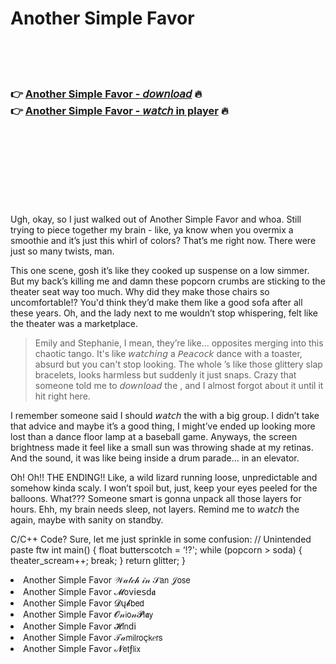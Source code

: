 <h1>Another Simple Favor</h1>

<br><br><br>

<h3>👉 <a href="https://Todds-tuirigungcor1975.github.io/apufqrvtzd/">Another Simple Favor - 𝘥𝘰𝘸𝘯𝘭𝘰𝘢𝘥</a> 🔥<br>
👉 <a href="https://Todds-tuirigungcor1975.github.io/apufqrvtzd/">Another Simple Favor - 𝘸𝘢𝘵𝘤𝘩 in player</a> 🔥
</h3>



<br><br><br><br><br><br><br>


Ugh, okay, so I just walked out of Another Simple Favor and whoa. Still trying to piece together my brain - like, ya know when you overmix a smoothie and it’s just this whirl of colors? That’s me right now. There were just so many twists, man.

This one scene, gosh it’s like they cooked up suspense on a low simmer. But my back’s killing me and damn these popcorn crumbs are sticking to the theater seat way too much. Why did they make those chairs so uncomfortable!? You'd think they’d make them like a good sofa after all these years. Oh, and the lady next to me wouldn’t stop whispering, felt like the theater was a marketplace.

> Emily and Stephanie, I mean, they’re like… opposites merging into this chaotic tango. It's like 𝘸𝘢𝘵𝘤𝘩𝘪𝘯𝘨 a 𝘗𝘦𝘢𝘤𝘰𝘤𝘬 dance with a toaster, absurd but you can't stop looking. The whole  ’s like those glittery slap bracelets, looks harmless but suddenly it just snaps. Crazy that someone told me to 𝘥𝘰𝘸𝘯𝘭𝘰𝘢𝘥 the  , and I almost forgot about it until it hit right here.

I remember someone said I should 𝘸𝘢𝘵𝘤𝘩 the   with a big group. I didn’t take that advice and maybe it’s a good thing, I might’ve ended up looking more lost than a dance floor lamp at a baseball game. Anyways, the screen brightness made it feel like a small sun was throwing shade at my retinas. And the sound, it was like being inside a drum parade… in an elevator.

Oh! Oh!! THE ENDING!! Like, a wild lizard running loose, unpredictable and somehow kinda scaly. I won’t spoil but, just, keep your eyes peeled for the balloons. What??? Someone smart is gonna unpack all those layers for hours. Ehh, my brain needs sleep, not layers. Remind me to 𝘸𝘢𝘵𝘤𝘩 the   again, maybe with sanity on standby.

C/C++ Code? Sure, let me just sprinkle in some confusion:
// Unintended paste ftw
int main() {
    float butterscotch = ‘!?';
    while (popcorn > soda) {
        theater_scream++;
        break;
    }
    return glitter; 
}

<li>Another Simple Favor 𝒲𝒶𝓉𝒸𝒽 𝒾𝓃 𝒮𝖺𝗇 𝒥𝗈𝗌𝖾</li>
<li>Another Simple Favor 𝓜𝗈ν𝗂𝖾𝗌ԁ𝖆</li>
<li>Another Simple Favor 𝓓ų𝓫𝖻𝖾𝖽</li>
<li>Another Simple Favor 𝓞𝓃𝗂𝗈𝓃𝓟𝗅𝖆𝗒</li>
<li>Another Simple Favor 𝓗𝗂𝗇ԁ𝗂</li>
<li>Another Simple Favor 𝒯𝒶𝗆𝗂𝗅𝗋𝗈ç𝗄𝑒𝗋𝗌</li>
<li>Another Simple Favor 𝓝𝖾𝗍ƒ𝗅𝗂𝗑</li>
